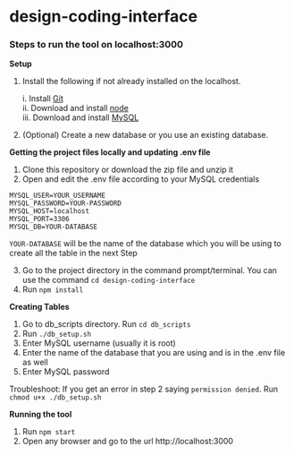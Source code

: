 # design-coding-interface

### Steps to run the tool on localhost:3000

**Setup**
1. Install the following if not already installed on the localhost.  

      i. Install [Git](https://git-scm.com/downloads)    
     ii. Download and install [node](https://nodejs.org/en/)    
    iii. Download and install [MySQL](https://dev.mysql.com/downloads/mysql/)    
    
2. (Optional) Create a new database or you use an existing database. 

**Getting the project files locally and updating .env file**
1. Clone this repository or download the zip file and unzip it    
2. Open and edit the .env file according to your MySQL credentials 

```$xslt
MYSQL_USER=YOUR_USERNAME
MYSQL_PASSWORD=YOUR-PASSWORD
MYSQL_HOST=localhost
MYSQL_PORT=3306
MYSQL_DB=YOUR-DATABASE  
```
```YOUR-DATABASE``` will be the name of the database which you will be using to create all the table in the next Step  

3. Go to the project directory in the command prompt/terminal. You can use the command ```cd design-coding-interface```  
4. Run ```npm install```    

**Creating Tables**
1. Go to db_scripts directory. Run ```cd db_scripts```  
2. Run ```./db_setup.sh```  
3. Enter MySQL username (usually it is root)   
4. Enter the name of the database that you are using and is in the .env file as well  
5. Enter MySQL password   

Troubleshoot: If you get an error in step 2 saying ```permission denied```. Run ```chmod u+x ./db_setup.sh```   

**Running the tool**  
1. Run ```npm start```    
2. Open any browser and go to the url http://localhost:3000

